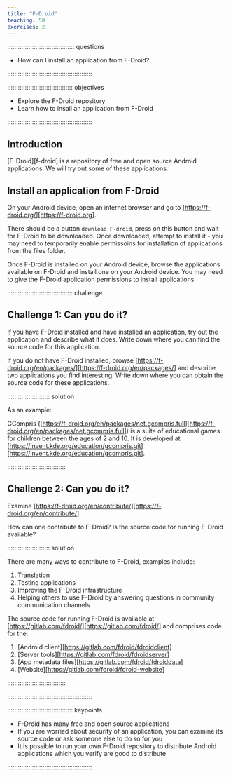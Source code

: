 ```yaml
---
title: "F-Droid"
teaching: 50
exercises: 2
---
```


:::::::::::::::::::::::::::::::::::::: questions 

- How can I install an application from F-Droid?

::::::::::::::::::::::::::::::::::::::::::::::::

::::::::::::::::::::::::::::::::::::: objectives

- Explore the F-Droid repository
- Learn how to insall an application from F-Droid

::::::::::::::::::::::::::::::::::::::::::::::::

## Introduction

[F-Droid][f-droid] is a repository of free and open source
Android applications.  We will try out some of these applications.

## Install an application from F-Droid

On your Android device, open an internet browser and go to
[https://f-droid.org/][https://f-droid.org].

There should be a button `download F-droid`, press on this button
and wait for F-Droid to be downloaded.  Once downloaded, attempt to
install it - you may need to temporarily enable permissoins for
installation of applications from the files folder.

Once F-Droid is installed on your Android device, browse the applications
available on F-Droid and install one on your Android device.  You may
need to give the F-Droid application permissions to install applications.

::::::::::::::::::::::::::::::::::::: challenge

## Challenge 1: Can you do it?

If you have F-Droid installed and have installed an application,
try out the application and describe what it does.  Write down
where you can find the source code for this application.

If you do not have F-Droid installed, browse
[https://f-droid.org/en/packages/][https://f-droid.org/en/packages/]
and describe two applications you find interesting.  Write down
where you can obtain the source code for these applications.


:::::::::::::::::::::::: solution

As an example:

GCompris
([https://f-droid.org/en/packages/net.gcompris.full][https://f-droid.org/en/packages/net.gcompris.full])
is a suite of educational games for children between the ages of 2 and 10.
It is developed at
[https://invent.kde.org/education/gcompris.git][https://invent.kde.org/education/gcompris.git].

:::::::::::::::::::::::::::::::::

## Challenge 2: Can you do it?

Examine [https://f-droid.org/en/contribute/][https://f-droid.org/en/contribute/].

How can one contribute to F-Droid?
Is the source code for running F-Droid available?


:::::::::::::::::::::::: solution

There are many ways to contribute to F-Droid, examples include:
 1. Translation
 2. Testing applications
 3. Improving the F-Droid infrastructure
 4. Helping others to use F-Droid by answering questions in community
    communication channels

The source code for running F-Droid is available at
[https://gitlab.com/fdroid/][https://gitlab.com/fdroid/]
and comprises code for the:
  1. [Android client][https://gitlab.com/fdroid/fdroidclient]
  2. [Server tools][https://gitlab.com/fdroid/fdroidserver]
  3. [App metadata files][https://gitlab.com/fdroid/fdroiddata]
  4. [Website][https://gitlab.com/fdroid/fdroid-website]

:::::::::::::::::::::::::::::::::

::::::::::::::::::::::::::::::::::::::::::::::::


::::::::::::::::::::::::::::::::::::: keypoints 

- F-Droid has many free and open source applications
- If you are worried about security of an application, you can examine its source code or ask 
  someone else to do so for you
- It is possible to run your own F-Droid repository to distribute Android applications which
  you verify are good to distribute

::::::::::::::::::::::::::::::::::::::::::::::::

